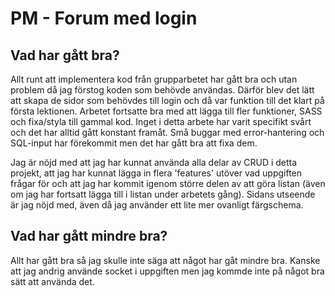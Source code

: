 # PM - Forum med login




## Vad har gått bra?
Allt runt att implementera kod från grupparbetet har gått bra och utan problem då jag förstog koden som behövde användas. Därför blev det lätt att skapa de sidor som behövdes till login och då var funktion till det klart på första lektionen. Arbetet fortsatte bra med att lägga till fler funktioner, SASS och fixa/styla till gammal kod. Inget i detta arbete har varit specifikt svårt och det har alltid gått konstant framåt. Små buggar med error-hantering och SQL-input har förekommit men det har gått bra att fixa dem. 

Jag är nöjd med att jag har kunnat använda alla delar av CRUD i detta projekt, att jag har kunnat lägga in flera 'features' utöver vad uppgiften frågar för och att jag har kommit igenom större delen av att göra listan (även om jag har fortsatt lägga till i listan under arbetets gång). Sidans utseende är jag nöjd med, även då jag använder ett lite mer ovanligt färgschema. 

## Vad har gått mindre bra?
Allt har gått bra så jag skulle inte säga att något har gåt mindre bra. Kanske att jag andrig använde socket i uppgiften men jag kommde inte på något bra sätt att använda det. 